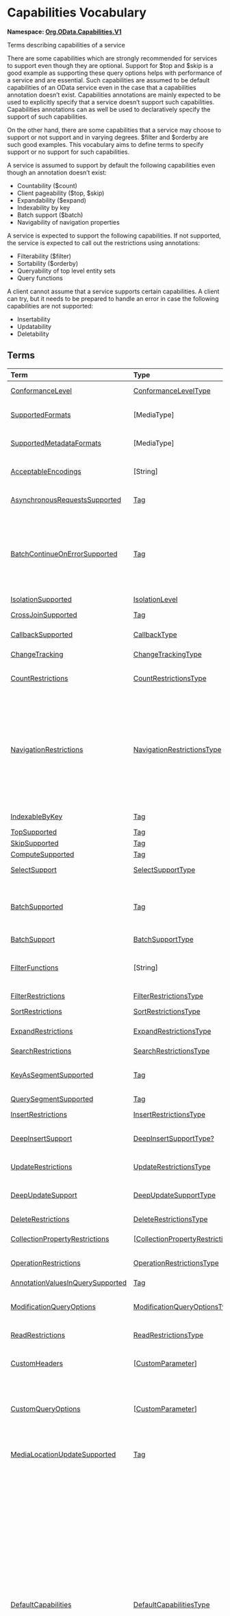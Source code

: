 # Capabilities Vocabulary
**Namespace: [Org.OData.Capabilities.V1](Org.OData.Capabilities.V1.xml)**

Terms describing capabilities of a service


There are some capabilities which are strongly recommended for services to support even
though they are optional. Support for $top and $skip is a good example as
supporting these query options helps with performance of a service and are essential. Such
capabilities are assumed to be default capabilities of an OData service even in
the case that a capabilities annotation doesn’t exist. Capabilities annotations are
mainly expected to be used to explicitly specify that a service doesn’t support such
capabilities. Capabilities annotations can as well be used to declaratively
specify the support of such capabilities.

On the other hand, there are some capabilities that a service may choose to support or
not support and in varying degrees. $filter and $orderby are such good examples.
This vocabulary aims to define terms to specify support or no support for such
capabilities.

A service is assumed to support by default the following capabilities even though an
annotation doesn’t exist:
- Countability ($count)
- Client pageability ($top, $skip)
- Expandability ($expand)
- Indexability by key
- Batch support ($batch)
- Navigability of navigation properties

A service is expected to support the following capabilities. If not supported, the
service is expected to call out the restrictions using annotations:
- Filterability ($filter)
- Sortability ($orderby)
- Queryability of top level entity sets
- Query functions

A client cannot assume that a service supports certain capabilities. A client can try, but
it needs to be prepared to handle an error in case the following capabilities are not
supported:
- Insertability
- Updatability
- Deletability
        


## Terms

Term|Type|Description
:---|:---|:----------
[ConformanceLevel](Org.OData.Capabilities.V1.xml#L115)|[ConformanceLevelType](#ConformanceLevelType)|<a name="ConformanceLevel"></a>The conformance level achieved by this service
[SupportedFormats](Org.OData.Capabilities.V1.xml#L132)|\[MediaType\]|<a name="SupportedFormats"></a>Media types of supported formats, including format parameters
[SupportedMetadataFormats](Org.OData.Capabilities.V1.xml#L137)|\[MediaType\]|<a name="SupportedMetadataFormats"></a>Media types of supported formats for $metadata, including format parameters
[AcceptableEncodings](Org.OData.Capabilities.V1.xml#L142)|\[String\]|<a name="AcceptableEncodings"></a>List of acceptable compression methods for ($batch) requests, e.g. gzip
[AsynchronousRequestsSupported](Org.OData.Capabilities.V1.xml#L148)|[Tag](Org.OData.Core.V1.md#Tag)|<a name="AsynchronousRequestsSupported"></a>Service supports the asynchronous request preference
[BatchContinueOnErrorSupported](Org.OData.Capabilities.V1.xml#L152)|[Tag](Org.OData.Core.V1.md#Tag)|<a name="BatchContinueOnErrorSupported"></a>Service supports the continue on error preference. Supports $batch requests. Services that apply the BatchContinueOnErrorSupported term should also specify the ContinueOnErrorSupported property from the BatchSupport term.
[IsolationSupported](Org.OData.Capabilities.V1.xml#L156)|[IsolationLevel](#IsolationLevel)|<a name="IsolationSupported"></a>Supported odata.isolation levels
[CrossJoinSupported](Org.OData.Capabilities.V1.xml#L165)|[Tag](Org.OData.Core.V1.md#Tag)|<a name="CrossJoinSupported"></a>Supports cross joins for the entity sets in this container
[CallbackSupported](Org.OData.Capabilities.V1.xml#L169)|[CallbackType](#CallbackType)|<a name="CallbackSupported"></a>Supports callbacks for the specified protocols
[ChangeTracking](Org.OData.Capabilities.V1.xml#L191)|[ChangeTrackingType](#ChangeTrackingType)|<a name="ChangeTracking"></a>Change tracking capabilities of this service or entity set
[CountRestrictions](Org.OData.Capabilities.V1.xml#L212)|[CountRestrictionsType](#CountRestrictionsType)|<a name="CountRestrictions"></a>Restrictions on /$count path suffix and $count=true system query option
[NavigationRestrictions](Org.OData.Capabilities.V1.xml#L230)|[NavigationRestrictionsType](#NavigationRestrictionsType)|<a name="NavigationRestrictions"></a>Restrictions on navigating properties according to OData URL conventions<br>Restrictions specified on an entity set are valid whether the request is directly to the entity set or through a navigation property bound to that entity set. Services can specify a different set of restrictions specific to a path, in which case the more specific restrictions take precedence.
[IndexableByKey](Org.OData.Capabilities.V1.xml#L321)|[Tag](Org.OData.Core.V1.md#Tag)|<a name="IndexableByKey"></a>Supports key values according to OData URL conventions
[TopSupported](Org.OData.Capabilities.V1.xml#L326)|[Tag](Org.OData.Core.V1.md#Tag)|<a name="TopSupported"></a>Supports $top
[SkipSupported](Org.OData.Capabilities.V1.xml#L331)|[Tag](Org.OData.Core.V1.md#Tag)|<a name="SkipSupported"></a>Supports $skip
[ComputeSupported](Org.OData.Capabilities.V1.xml#L336)|[Tag](Org.OData.Core.V1.md#Tag)|<a name="ComputeSupported"></a>Supports $compute
[SelectSupport](Org.OData.Capabilities.V1.xml#L341)|[SelectSupportType](#SelectSupportType)|<a name="SelectSupport"></a>Support for $select and nested query options within $select
[BatchSupported](Org.OData.Capabilities.V1.xml#L378)|[Tag](Org.OData.Core.V1.md#Tag)|<a name="BatchSupported"></a>Supports $batch requests. Services that apply the BatchSupported term should also apply the more comprehensive BatchSupport term.
[BatchSupport](Org.OData.Capabilities.V1.xml#L382)|[BatchSupportType](#BatchSupportType)|<a name="BatchSupport"></a>Batch Support for the service
[FilterFunctions](Org.OData.Capabilities.V1.xml#L428)|\[String\]|<a name="FilterFunctions"></a>List of functions and operators supported in filter expressions<br>If not specified, null, or empty, all functions and operators may be attempted.
[FilterRestrictions](Org.OData.Capabilities.V1.xml#L434)|[FilterRestrictionsType](#FilterRestrictionsType)|<a name="FilterRestrictions"></a>Restrictions on filter expressions
[SortRestrictions](Org.OData.Capabilities.V1.xml#L511)|[SortRestrictionsType](#SortRestrictionsType)|<a name="SortRestrictions"></a>Restrictions on orderby expressions
[ExpandRestrictions](Org.OData.Capabilities.V1.xml#L537)|[ExpandRestrictionsType](#ExpandRestrictionsType)|<a name="ExpandRestrictions"></a>Restrictions on expand expressions
[SearchRestrictions](Org.OData.Capabilities.V1.xml#L566)|[SearchRestrictionsType](#SearchRestrictionsType)|<a name="SearchRestrictions"></a>Restrictions on search expressions
[KeyAsSegmentSupported](Org.OData.Capabilities.V1.xml#L604)|[Tag](Org.OData.Core.V1.md#Tag)|<a name="KeyAsSegmentSupported"></a>Supports [key-as-segment convention](http://docs.oasis-open.org/odata/odata/v4.01/odata-v4.01-part2-url-conventions.html#sec_KeyasSegmentConvention) for addressing entities within a collection
[QuerySegmentSupported](Org.OData.Capabilities.V1.xml#L608)|[Tag](Org.OData.Core.V1.md#Tag)|<a name="QuerySegmentSupported"></a>Supports [passing query options in the request body](http://docs.oasis-open.org/odata/odata/v4.01/odata-v4.01-part2-url-conventions.html#sec_PassingQueryOptionsintheRequestBody)
[InsertRestrictions](Org.OData.Capabilities.V1.xml#L614)|[InsertRestrictionsType](#InsertRestrictionsType)|<a name="InsertRestrictions"></a>Restrictions on insert operations
[DeepInsertSupport](Org.OData.Capabilities.V1.xml#L693)|[DeepInsertSupportType?](#DeepInsertSupportType)|<a name="DeepInsertSupport"></a>Deep Insert Support of the annotated resource (the whole service, an entity set, or a collection-valued resource)
[UpdateRestrictions](Org.OData.Capabilities.V1.xml#L706)|[UpdateRestrictionsType](#UpdateRestrictionsType)|<a name="UpdateRestrictions"></a>Restrictions on update operations
[DeepUpdateSupport](Org.OData.Capabilities.V1.xml#L792)|[DeepUpdateSupportType](#DeepUpdateSupportType)|<a name="DeepUpdateSupport"></a>Deep Update Support of the annotated resource (the whole service, an entity set, or a collection-valued resource)
[DeleteRestrictions](Org.OData.Capabilities.V1.xml#L805)|[DeleteRestrictionsType](#DeleteRestrictionsType)|<a name="DeleteRestrictions"></a>Restrictions on delete operations
[CollectionPropertyRestrictions](Org.OData.Capabilities.V1.xml#L849)|\[[CollectionPropertyRestrictionsType](#CollectionPropertyRestrictionsType)\]|<a name="CollectionPropertyRestrictions"></a>Describes restrictions on operations applied to collection-valued structural properties
[OperationRestrictions](Org.OData.Capabilities.V1.xml#L890)|[OperationRestrictionsType](#OperationRestrictionsType)|<a name="OperationRestrictions"></a>Restrictions for function or action operation
[AnnotationValuesInQuerySupported](Org.OData.Capabilities.V1.xml#L910)|[Tag](Org.OData.Core.V1.md#Tag)|<a name="AnnotationValuesInQuerySupported"></a>Supports annotation values within system query options
[ModificationQueryOptions](Org.OData.Capabilities.V1.xml#L914)|[ModificationQueryOptionsType](#ModificationQueryOptionsType)|<a name="ModificationQueryOptions"></a>Support for query options with modification requests (insert, update, action invocation)
[ReadRestrictions](Org.OData.Capabilities.V1.xml#L938)|[ReadRestrictionsType](#ReadRestrictionsType)|<a name="ReadRestrictions"></a>Restrictions for retrieving a collection of entities, retrieving a singleton instance.
[CustomHeaders](Org.OData.Capabilities.V1.xml#L980)|\[[CustomParameter](#CustomParameter)\]|<a name="CustomHeaders"></a>Custom headers that are supported/required for the annotated resource ([Example](Org.OData.Capabilities.V1.xml#L982))
[CustomQueryOptions](Org.OData.Capabilities.V1.xml#L1006)|\[[CustomParameter](#CustomParameter)\]|<a name="CustomQueryOptions"></a>Custom query options that are supported/required for the annotated resource ([Example](Org.OData.Capabilities.V1.xml#L1009))<br>If the entity container is annotated, the query option is supported/required by all resources in that container.
[MediaLocationUpdateSupported](Org.OData.Capabilities.V1.xml#L1058)|[Tag](Org.OData.Core.V1.md#Tag)|<a name="MediaLocationUpdateSupported"></a>Stream property or media stream supports update of its media edit URL and/or media read URL
[DefaultCapabilities](Org.OData.Capabilities.V1.xml#L1063)|[DefaultCapabilitiesType](#DefaultCapabilitiesType)|<a name="DefaultCapabilities"></a>Default capability settings for all collection-valued resources in the container<br><p>Annotating a specific capability term, which is included as property in <code>DefaultCapabilitiesType</code>, for a specific collection-valued resource overrides the default capability with the specified properties using PATCH semantics:</p> <ul> <li>Primitive or collection-valued properties specified in the specific capability term replace the corresponding properties specified in <code>DefaultCapabilities</code></li> <li>Complex-valued properties specified in the specific capability term override the corresponding properties specified in <code>DefaultCapabilities</code> using PATCH semantics recursively</li> <li>Properties specified neither in the specific term nor in <code>DefaultCapabilities</code> have their default value</li> </ul> 

<a name="ConformanceLevelType"></a>
## [ConformanceLevelType](Org.OData.Capabilities.V1.xml#L118)


Member|Value|Description
:-----|----:|:----------
[Minimal](Org.OData.Capabilities.V1.xml#L119)|0|Minimal conformance level
[Intermediate](Org.OData.Capabilities.V1.xml#L122)|1|Intermediate conformance level
[Advanced](Org.OData.Capabilities.V1.xml#L125)|2|Advanced conformance level

<a name="IsolationLevel"></a>
## [IsolationLevel](Org.OData.Capabilities.V1.xml#L159)


Flag Member|Value|Description
:-----|----:|:----------
[Snapshot](Org.OData.Capabilities.V1.xml#L160)|1|All data returned for a request, including multiple requests within a batch or results retrieved across multiple pages, will be consistent as of a single point in time

<a name="CallbackType"></a>
## [CallbackType](Org.OData.Capabilities.V1.xml#L172)
A non-empty collection lists the full set of supported protocols. A empty collection means 'only HTTP is supported'

Property|Type|Description
:-------|:---|:----------
[CallbackProtocols](Org.OData.Capabilities.V1.xml#L173)|\[[CallbackProtocol](#CallbackProtocol)\]|List of supported callback protocols, e.g. `http` or `wss`

<a name="CallbackProtocol"></a>
## [CallbackProtocol](Org.OData.Capabilities.V1.xml#L178)


Property|Type|Description
:-------|:---|:----------
[Id](Org.OData.Capabilities.V1.xml#L179)|String?|Protocol Identifier
[UrlTemplate](Org.OData.Capabilities.V1.xml#L182)|String?|URL Template including parameters. Parameters are enclosed in curly braces {} as defined in RFC6570
[DocumentationUrl](Org.OData.Capabilities.V1.xml#L185)|URL?|Human readable description of the meaning of the URL Template parameters

<a name="ChangeTrackingBase"></a>
## [ChangeTrackingBase](Org.OData.Capabilities.V1.xml#L194)


**Derived Types:**
- [ChangeTrackingType](#ChangeTrackingType)

Property|Type|Description
:-------|:---|:----------
[Supported](Org.OData.Capabilities.V1.xml#L195)|Boolean|odata.track-changes preference is supported

<a name="ChangeTrackingType"></a>
## [ChangeTrackingType](Org.OData.Capabilities.V1.xml#L199): [ChangeTrackingBase](#ChangeTrackingBase)


Property|Type|Description
:-------|:---|:----------
[*Supported*](Org.OData.Capabilities.V1.xml#L195)|Boolean|odata.track-changes preference is supported
[FilterableProperties](Org.OData.Capabilities.V1.xml#L200)|\[PropertyPath\]|Change tracking supports filters on these properties<br>If no properties are specified or FilterableProperties is omitted, clients cannot assume support for filtering on any properties in combination with change tracking.
[ExpandableProperties](Org.OData.Capabilities.V1.xml#L204)|\[NavigationPropertyPath\]|Change tracking supports these properties expanded<br>If no properties are specified or ExpandableProperties is omitted, clients cannot assume support for expanding any properties in combination with change tracking.

<a name="CountRestrictionsBase"></a>
## [CountRestrictionsBase](Org.OData.Capabilities.V1.xml#L216)


**Derived Types:**
- [CountRestrictionsType](#CountRestrictionsType)

Property|Type|Description
:-------|:---|:----------
[Countable](Org.OData.Capabilities.V1.xml#L217)|Boolean|Instances can be counted in requests targeting a collection

<a name="CountRestrictionsType"></a>
## [CountRestrictionsType](Org.OData.Capabilities.V1.xml#L221): [CountRestrictionsBase](#CountRestrictionsBase)


Property|Type|Description
:-------|:---|:----------
[*Countable*](Org.OData.Capabilities.V1.xml#L217)|Boolean|Instances can be counted in requests targeting a collection
[NonCountableProperties](Org.OData.Capabilities.V1.xml#L222)|\[PropertyPath\]|Members of these collection properties cannot be counted
[NonCountableNavigationProperties](Org.OData.Capabilities.V1.xml#L225)|\[NavigationPropertyPath\]|Members of these navigation properties cannot be counted

<a name="NavigationRestrictionsType"></a>
## [NavigationRestrictionsType](Org.OData.Capabilities.V1.xml#L235)


Property|Type|Description
:-------|:---|:----------
[Navigability](Org.OData.Capabilities.V1.xml#L236)|[NavigationType?](#NavigationType)|Default navigability for all navigation properties of the annotation target. Individual navigation properties can override this value via `RestrictedProperties/Navigability`.
[RestrictedProperties](Org.OData.Capabilities.V1.xml#L239)|\[[NavigationPropertyRestriction](#NavigationPropertyRestriction)\]|List of navigation properties with restrictions

<a name="NavigationPropertyRestriction"></a>
## [NavigationPropertyRestriction](Org.OData.Capabilities.V1.xml#L243)


Using a property of `NavigationPropertyRestriction` in a [`NavigationRestrictions`](#NavigationRestrictions) annotation
          is discouraged in favor of using an annotation with the corresponding term from this vocabulary and a target path starting with a container and ending in the `NavigationProperty`,
          unless the favored alternative is impossible because a dynamic expression requires an instance path whose evaluation
          starts at the target of the `NavigationRestrictions` annotation. See [this example](../examples/Org.OData.Capabilities.V1.capabilities.md).

Property|Type|Description
:-------|:---|:----------
[NavigationProperty](Org.OData.Capabilities.V1.xml#L250)|NavigationPropertyPath|Navigation properties can be navigated<br>The target path of a [`NavigationRestrictions`](#NavigationRestrictions) annotation followed by this navigation property path addresses the resource to which the other properties of `NavigationPropertyRestriction` apply. Instance paths that occur in dynamic expressions are evaluated starting at the boundary between both paths, which must therefore be chosen accordingly.
[Navigability](Org.OData.Capabilities.V1.xml#L259)|[NavigationType?](#NavigationType)|Supported navigability of this navigation property
[FilterFunctions](Org.OData.Capabilities.V1.xml#L262)|\[String\]|List of functions and operators supported in filter expressions<br>If not specified, null, or empty, all functions and operators may be attempted.
[FilterRestrictions](Org.OData.Capabilities.V1.xml#L266)|[FilterRestrictionsType?](#FilterRestrictionsType)|Restrictions on filter expressions
[SearchRestrictions](Org.OData.Capabilities.V1.xml#L269)|[SearchRestrictionsType?](#SearchRestrictionsType)|Restrictions on search expressions
[SortRestrictions](Org.OData.Capabilities.V1.xml#L272)|[SortRestrictionsType?](#SortRestrictionsType)|Restrictions on orderby expressions
[TopSupported](Org.OData.Capabilities.V1.xml#L275)|Boolean|Supports $top
[SkipSupported](Org.OData.Capabilities.V1.xml#L278)|Boolean|Supports $skip
[SelectSupport](Org.OData.Capabilities.V1.xml#L281)|[SelectSupportType?](#SelectSupportType)|Support for $select
[IndexableByKey](Org.OData.Capabilities.V1.xml#L284)|Boolean|Supports key values according to OData URL conventions
[InsertRestrictions](Org.OData.Capabilities.V1.xml#L287)|[InsertRestrictionsType?](#InsertRestrictionsType)|Restrictions on insert operations
[DeepInsertSupport](Org.OData.Capabilities.V1.xml#L290)|[DeepInsertSupportType?](#DeepInsertSupportType)|Deep Insert Support of the annotated resource (the whole service, an entity set, or a collection-valued resource)
[UpdateRestrictions](Org.OData.Capabilities.V1.xml#L293)|[UpdateRestrictionsType?](#UpdateRestrictionsType)|Restrictions on update operations
[DeepUpdateSupport](Org.OData.Capabilities.V1.xml#L296)|[DeepUpdateSupportType?](#DeepUpdateSupportType)|Deep Update Support of the annotated resource (the whole service, an entity set, or a collection-valued resource)
[DeleteRestrictions](Org.OData.Capabilities.V1.xml#L299)|[DeleteRestrictionsType?](#DeleteRestrictionsType)|Restrictions on delete operations
[OptimisticConcurrencyControl](Org.OData.Capabilities.V1.xml#L302)|Boolean|Data modification (including insert) along this navigation property requires the use of ETags
[ReadRestrictions](Org.OData.Capabilities.V1.xml#L305)|[ReadRestrictionsType?](#ReadRestrictionsType)|Restrictions for retrieving entities

<a name="NavigationType"></a>
## [NavigationType](Org.OData.Capabilities.V1.xml#L309)


Member|Value|Description
:-----|----:|:----------
[Recursive](Org.OData.Capabilities.V1.xml#L310)|0|Navigation properties can be recursively navigated
[Single](Org.OData.Capabilities.V1.xml#L313)|1|Navigation properties can be navigated to a single level
[None](Org.OData.Capabilities.V1.xml#L316)|2|Navigation properties are not navigable

<a name="SelectSupportType"></a>
## [SelectSupportType](Org.OData.Capabilities.V1.xml#L345)


Property|Type|Description
:-------|:---|:----------
[Supported](Org.OData.Capabilities.V1.xml#L346)|Boolean|Supports $select
[InstanceAnnotationsSupported](Org.OData.Capabilities.V1.xml#L349)|Boolean|Supports instance annotations in $select list
[Expandable](Org.OData.Capabilities.V1.xml#L352)|Boolean|$expand within $select is supported
[Filterable](Org.OData.Capabilities.V1.xml#L355)|Boolean|$filter within $select is supported
[Searchable](Org.OData.Capabilities.V1.xml#L358)|Boolean|$search within $select is supported
[TopSupported](Org.OData.Capabilities.V1.xml#L361)|Boolean|$top within $select is supported
[SkipSupported](Org.OData.Capabilities.V1.xml#L364)|Boolean|$skip within $select is supported
[ComputeSupported](Org.OData.Capabilities.V1.xml#L367)|Boolean|$compute within $select is supported
[Countable](Org.OData.Capabilities.V1.xml#L370)|Boolean|$count within $select is supported
[Sortable](Org.OData.Capabilities.V1.xml#L373)|Boolean|$orderby within $select is supported

<a name="BatchSupportType"></a>
## [BatchSupportType](Org.OData.Capabilities.V1.xml#L385)


Property|Type|Description
:-------|:---|:----------
[Supported](Org.OData.Capabilities.V1.xml#L392)|Boolean|Service supports requests to $batch
[ContinueOnErrorSupported](Org.OData.Capabilities.V1.xml#L395)|Boolean|Service supports the continue on error preference
[ReferencesInRequestBodiesSupported](Org.OData.Capabilities.V1.xml#L398)|Boolean|Service supports Content-ID referencing in request bodies
[ReferencesAcrossChangeSetsSupported](Org.OData.Capabilities.V1.xml#L401)|Boolean|Service supports Content-ID referencing across change sets
[EtagReferencesSupported](Org.OData.Capabilities.V1.xml#L404)|Boolean|Service supports referencing Etags from previous requests
[RequestDependencyConditionsSupported](Org.OData.Capabilities.V1.xml#L407)|Boolean|Service supports the `if` member in JSON batch requests
[SupportedFormats](Org.OData.Capabilities.V1.xml#L410)|\[MediaType\]|Media types of supported formats for $batch<br>Allowed Values:<dl><dt>[multipart/mixed](Org.OData.Capabilities.V1.xml#L415)<dd>[Multipart Batch Format](http://docs.oasis-open.org/odata/odata/v4.01/cs01/part1-protocol/odata-v4.01-cs01-part1-protocol.html#sec_MultipartBatchFormat)<dt>[application/json](Org.OData.Capabilities.V1.xml#L419)<dd>[JSON Batch Format](http://docs.oasis-open.org/odata/odata-json-format/v4.01/cs01/odata-json-format-v4.01-cs01.html#sec_BatchRequestsandResponses)</dl>

**Applicable Annotation Terms:**

- [Description](Org.OData.Core.V1.md#Description)
- [LongDescription](Org.OData.Core.V1.md#LongDescription)

<a name="FilterRestrictionsBase"></a>
## [FilterRestrictionsBase](Org.OData.Capabilities.V1.xml#L438)


**Derived Types:**
- [FilterRestrictionsType](#FilterRestrictionsType)

Property|Type|Description
:-------|:---|:----------
[Filterable](Org.OData.Capabilities.V1.xml#L444)|Boolean|$filter is supported
[RequiresFilter](Org.OData.Capabilities.V1.xml#L447)|Boolean|$filter is required
[MaxLevels](Org.OData.Capabilities.V1.xml#L450)|Int32|The maximum number of levels (including recursion) that can be traversed in a filter expression. A value of -1 indicates there is no restriction.

**Applicable Annotation Terms:**

- [Description](Org.OData.Core.V1.md#Description)

<a name="FilterRestrictionsType"></a>
## [FilterRestrictionsType](Org.OData.Capabilities.V1.xml#L454): [FilterRestrictionsBase](#FilterRestrictionsBase)


Property|Type|Description
:-------|:---|:----------
[*Filterable*](Org.OData.Capabilities.V1.xml#L444)|Boolean|$filter is supported
[*RequiresFilter*](Org.OData.Capabilities.V1.xml#L447)|Boolean|$filter is required
[*MaxLevels*](Org.OData.Capabilities.V1.xml#L450)|Int32|The maximum number of levels (including recursion) that can be traversed in a filter expression. A value of -1 indicates there is no restriction.
[RequiredProperties](Org.OData.Capabilities.V1.xml#L455)|\[PropertyPath\]|These properties must be specified in the $filter clause (properties of derived types are not allowed here)
[NonFilterableProperties](Org.OData.Capabilities.V1.xml#L458)|\[PropertyPath\]|These structural properties cannot be used in filter expressions
[FilterExpressionRestrictions](Org.OData.Capabilities.V1.xml#L461)|\[[FilterExpressionRestrictionType](#FilterExpressionRestrictionType)\]|These properties only allow a subset of filter expressions. A valid filter expression for a single property can be enclosed in parentheses and combined by `and` with valid expressions for other properties.

**Applicable Annotation Terms:**

- [Description](Org.OData.Core.V1.md#Description)

<a name="FilterExpressionRestrictionType"></a>
## [FilterExpressionRestrictionType](Org.OData.Capabilities.V1.xml#L465)


Property|Type|Description
:-------|:---|:----------
[Property](Org.OData.Capabilities.V1.xml#L466)|PropertyPath?|Path to the restricted property
[AllowedExpressions](Org.OData.Capabilities.V1.xml#L469)|[FilterExpressionType?](#FilterExpressionType)|Allowed subset of expressions

<a name="FilterExpressionType"></a>
## [FilterExpressionType](Org.OData.Capabilities.V1.xml#L473)
**Type:** String



Allowed Value|Description
:------------|:----------
[SingleValue](Org.OData.Capabilities.V1.xml#L476)|Property can be used in a single `eq` clause
[MultiValue](Org.OData.Capabilities.V1.xml#L480)|Property can be used in multiple `eq` and `in` clauses, combined by `or` (which is logically equivalent to a single `in` clause)
[SingleRange](Org.OData.Capabilities.V1.xml#L484)|Property can be compared to a single closed, half-open, or open interval<br>The filter expression for this property consists of a single interval expression, which is either a single comparison of the property and a literal value with `eq`, `le`, `lt`, `ge`, or `gt`, or a pair of boundaries combined by `and`. The lower boundary is either `ge` or `gt`, the upper boundary either `le` or `lt`.
[MultiRange](Org.OData.Capabilities.V1.xml#L489)|Property can be compared to a union of one or more closed, half-open, or open intervals<br>The filter expression for this property consists of one or more interval expressions, combined by `or`. See SingleRange for the definition of an interval expression.<br> Alternatively the filter expression can consist of one or more `ne` expressions combined by `and`, which is roughly equivalent to the union of the complementing open intervals. Roughly equivalent because `null` is allowed as a right-side operand of an `ne` expression.
[SearchExpression](Org.OData.Capabilities.V1.xml#L498)|String property can be used as first operand in `startswith`, `endswith`, and `contains` clauses
[MultiRangeOrSearchExpression](Org.OData.Capabilities.V1.xml#L502)|Property can be compared to a union of zero or more closed, half-open, or open intervals plus zero or more simple string patterns<br>The filter expression for this property consists of one or more interval expressions or string comparison functions combined by `or`. See SingleRange for the definition of an interval expression. See SearchExpression for the allowed string comparison functions.

<a name="SortRestrictionsBase"></a>
## [SortRestrictionsBase](Org.OData.Capabilities.V1.xml#L515)


**Derived Types:**
- [SortRestrictionsType](#SortRestrictionsType)

Property|Type|Description
:-------|:---|:----------
[Sortable](Org.OData.Capabilities.V1.xml#L521)|Boolean|$orderby is supported

**Applicable Annotation Terms:**

- [Description](Org.OData.Core.V1.md#Description)

<a name="SortRestrictionsType"></a>
## [SortRestrictionsType](Org.OData.Capabilities.V1.xml#L525): [SortRestrictionsBase](#SortRestrictionsBase)


Property|Type|Description
:-------|:---|:----------
[*Sortable*](Org.OData.Capabilities.V1.xml#L521)|Boolean|$orderby is supported
[AscendingOnlyProperties](Org.OData.Capabilities.V1.xml#L526)|\[PropertyPath\]|These properties can only be used for sorting in Ascending order
[DescendingOnlyProperties](Org.OData.Capabilities.V1.xml#L529)|\[PropertyPath\]|These properties can only be used for sorting in Descending order
[NonSortableProperties](Org.OData.Capabilities.V1.xml#L532)|\[PropertyPath\]|These structural properties cannot be used in orderby expressions

**Applicable Annotation Terms:**

- [Description](Org.OData.Core.V1.md#Description)

<a name="ExpandRestrictionsBase"></a>
## [ExpandRestrictionsBase](Org.OData.Capabilities.V1.xml#L541)


**Derived Types:**
- [ExpandRestrictionsType](#ExpandRestrictionsType)

Property|Type|Description
:-------|:---|:----------
[Expandable](Org.OData.Capabilities.V1.xml#L547)|Boolean|$expand is supported
[StreamsExpandable](Org.OData.Capabilities.V1.xml#L550)|Boolean|$expand is supported for stream properties and media streams
[MaxLevels](Org.OData.Capabilities.V1.xml#L553)|Int32|The maximum number of levels that can be expanded in a expand expression. A value of -1 indicates there is no restriction.

**Applicable Annotation Terms:**

- [Description](Org.OData.Core.V1.md#Description)

<a name="ExpandRestrictionsType"></a>
## [ExpandRestrictionsType](Org.OData.Capabilities.V1.xml#L557): [ExpandRestrictionsBase](#ExpandRestrictionsBase)


Property|Type|Description
:-------|:---|:----------
[*Expandable*](Org.OData.Capabilities.V1.xml#L547)|Boolean|$expand is supported
[*StreamsExpandable*](Org.OData.Capabilities.V1.xml#L550)|Boolean|$expand is supported for stream properties and media streams
[*MaxLevels*](Org.OData.Capabilities.V1.xml#L553)|Int32|The maximum number of levels that can be expanded in a expand expression. A value of -1 indicates there is no restriction.
[NonExpandableProperties](Org.OData.Capabilities.V1.xml#L558)|\[NavigationPropertyPath\]|These properties cannot be used in expand expressions
[NonExpandableStreamProperties](Org.OData.Capabilities.V1.xml#L561)|\[PropertyPath\]|These stream properties cannot be used in expand expressions

**Applicable Annotation Terms:**

- [Description](Org.OData.Core.V1.md#Description)

<a name="SearchRestrictionsType"></a>
## [SearchRestrictionsType](Org.OData.Capabilities.V1.xml#L570)


Property|Type|Description
:-------|:---|:----------
[Searchable](Org.OData.Capabilities.V1.xml#L576)|Boolean|$search is supported
[UnsupportedExpressions](Org.OData.Capabilities.V1.xml#L579)|[SearchExpressions](#SearchExpressions)|Expressions not supported in $search

**Applicable Annotation Terms:**

- [Description](Org.OData.Core.V1.md#Description)

<a name="SearchExpressions"></a>
## [SearchExpressions](Org.OData.Capabilities.V1.xml#L583)


Flag Member|Value|Description
:-----|----:|:----------
[none](Org.OData.Capabilities.V1.xml#L584)|0|Single search term
[AND](Org.OData.Capabilities.V1.xml#L587)|1|Multiple search terms, optionally separated by `AND`
[OR](Org.OData.Capabilities.V1.xml#L590)|2|Multiple search terms separated by `OR`
[NOT](Org.OData.Capabilities.V1.xml#L593)|4|Search terms preceded by `NOT`
[phrase](Org.OData.Capabilities.V1.xml#L596)|8|Search phrases enclosed in double quotes
[group](Org.OData.Capabilities.V1.xml#L599)|16|Precedence grouping of search expressions with parentheses

<a name="InsertRestrictionsBase"></a>
## [InsertRestrictionsBase](Org.OData.Capabilities.V1.xml#L618)


**Derived Types:**
- [InsertRestrictionsType](#InsertRestrictionsType)

Property|Type|Description
:-------|:---|:----------
[Insertable](Org.OData.Capabilities.V1.xml#L619)|Boolean|Entities can be inserted
[MaxLevels](Org.OData.Capabilities.V1.xml#L622)|Int32|The maximum number of navigation properties that can be traversed when addressing the collection to insert into. A value of -1 indicates there is no restriction.
[TypecastSegmentSupported](Org.OData.Capabilities.V1.xml#L625)|Boolean|Entities of a specific derived type can be created by specifying a type-cast segment
[QueryOptions](Org.OData.Capabilities.V1.xml#L628)|[ModificationQueryOptionsType?](#ModificationQueryOptionsType)|Support for query options with insert requests
[CustomHeaders](Org.OData.Capabilities.V1.xml#L631)|\[[CustomParameter](#CustomParameter)\]|Supported or required custom headers
[CustomQueryOptions](Org.OData.Capabilities.V1.xml#L634)|\[[CustomParameter](#CustomParameter)\]|Supported or required custom query options
[Description](Org.OData.Capabilities.V1.xml#L637)|String?|A brief description of the request
[LongDescription](Org.OData.Capabilities.V1.xml#L641)|String?|A long description of the request
[ErrorResponses](Org.OData.Capabilities.V1.xml#L645)|\[[HttpResponse](#HttpResponse)\]|Possible error responses returned by the request.

<a name="InsertRestrictionsType"></a>
## [InsertRestrictionsType](Org.OData.Capabilities.V1.xml#L649): [InsertRestrictionsBase](#InsertRestrictionsBase)


Property|Type|Description
:-------|:---|:----------
[*Insertable*](Org.OData.Capabilities.V1.xml#L619)|Boolean|Entities can be inserted
[*MaxLevels*](Org.OData.Capabilities.V1.xml#L622)|Int32|The maximum number of navigation properties that can be traversed when addressing the collection to insert into. A value of -1 indicates there is no restriction.
[*TypecastSegmentSupported*](Org.OData.Capabilities.V1.xml#L625)|Boolean|Entities of a specific derived type can be created by specifying a type-cast segment
[*QueryOptions*](Org.OData.Capabilities.V1.xml#L628)|[ModificationQueryOptionsType?](#ModificationQueryOptionsType)|Support for query options with insert requests
[*CustomHeaders*](Org.OData.Capabilities.V1.xml#L631)|\[[CustomParameter](#CustomParameter)\]|Supported or required custom headers
[*CustomQueryOptions*](Org.OData.Capabilities.V1.xml#L634)|\[[CustomParameter](#CustomParameter)\]|Supported or required custom query options
[*Description*](Org.OData.Capabilities.V1.xml#L637)|String?|A brief description of the request
[*LongDescription*](Org.OData.Capabilities.V1.xml#L641)|String?|A long description of the request
[*ErrorResponses*](Org.OData.Capabilities.V1.xml#L645)|\[[HttpResponse](#HttpResponse)\]|Possible error responses returned by the request.
[NonInsertableProperties](Org.OData.Capabilities.V1.xml#L650)|\[PropertyPath\]|These structural properties cannot be specified on insert
[NonInsertableNavigationProperties](Org.OData.Capabilities.V1.xml#L653)|\[NavigationPropertyPath\]|These navigation properties do not allow deep inserts
[RequiredProperties](Org.OData.Capabilities.V1.xml#L656)|\[PropertyPath\]|These structural properties must be specified on insert
[Permissions](Org.OData.Capabilities.V1.xml#L659)|\[[PermissionType?](#PermissionType)\]|Required permissions. One of the specified sets of scopes is required to perform the insert.

<a name="PermissionType"></a>
## [PermissionType](Org.OData.Capabilities.V1.xml#L664)


Property|Type|Description
:-------|:---|:----------
[SchemeName](Org.OData.Capabilities.V1.xml#L665)|[SchemeName](Org.OData.Authorization.V1.md#SchemeName)|Authorization flow scheme name
[Scopes](Org.OData.Capabilities.V1.xml#L668)|\[[ScopeType](#ScopeType)\]|List of scopes that can provide access to the resource

<a name="ScopeType"></a>
## [ScopeType](Org.OData.Capabilities.V1.xml#L673)


Property|Type|Description
:-------|:---|:----------
[Scope](Org.OData.Capabilities.V1.xml#L674)|String|Name of the scope.
[RestrictedProperties](Org.OData.Capabilities.V1.xml#L677)|String?|Comma-separated string value of all properties that will be included or excluded when using the scope.<br>Possible string value identifiers when specifying properties are `*`, _PropertyName_, `-`_PropertyName_.<br>`*` denotes all properties are accessible.<br>`-`_PropertyName_ excludes that specific property.<br>_PropertyName_ explicitly provides access to the specific property.<br>The absence of `RestrictedProperties` denotes all properties are accessible using that scope.

<a name="DeepInsertSupportType"></a>
## [DeepInsertSupportType](Org.OData.Capabilities.V1.xml#L697)


Property|Type|Description
:-------|:---|:----------
[Supported](Org.OData.Capabilities.V1.xml#L698)|Boolean|Annotation target supports deep inserts
[ContentIDSupported](Org.OData.Capabilities.V1.xml#L701)|Boolean|Annotation target supports accepting and returning nested entities annotated with the `Core.ContentID` instance annotation.

<a name="UpdateRestrictionsBase"></a>
## [UpdateRestrictionsBase](Org.OData.Capabilities.V1.xml#L710)


**Derived Types:**
- [UpdateRestrictionsType](#UpdateRestrictionsType)

Property|Type|Description
:-------|:---|:----------
[Updatable](Org.OData.Capabilities.V1.xml#L711)|Boolean|Entities can be updated
[Upsertable](Org.OData.Capabilities.V1.xml#L714)|Boolean|Entities can be upserted
[DeltaUpdateSupported](Org.OData.Capabilities.V1.xml#L717)|Boolean|Entities can be inserted, updated, and deleted via a PATCH request with a delta payload
[UpdateMethod](Org.OData.Capabilities.V1.xml#L720)|[HttpMethod?](#HttpMethod)|Supported HTTP Methods (PUT or PATCH) for updating an entity. If null, PATCH SHOULD be supported and PUT MAY be supported.
[FilterSegmentSupported](Org.OData.Capabilities.V1.xml#L723)|Boolean|Members of collections can be updated via a PATCH request with a `/$filter(...)/$each` segment
[TypecastSegmentSupported](Org.OData.Capabilities.V1.xml#L726)|Boolean|Members of collections can be updated via a PATCH request with a type-cast segment and a `/$each` segment
[MaxLevels](Org.OData.Capabilities.V1.xml#L729)|Int32|The maximum number of navigation properties that can be traversed when addressing the collection or entity to update. A value of -1 indicates there is no restriction.
[Permissions](Org.OData.Capabilities.V1.xml#L732)|\[[PermissionType?](#PermissionType)\]|Required permissions. One of the specified sets of scopes is required to perform the update.
[QueryOptions](Org.OData.Capabilities.V1.xml#L735)|[ModificationQueryOptionsType?](#ModificationQueryOptionsType)|Support for query options with update requests
[CustomHeaders](Org.OData.Capabilities.V1.xml#L738)|\[[CustomParameter](#CustomParameter)\]|Supported or required custom headers
[CustomQueryOptions](Org.OData.Capabilities.V1.xml#L741)|\[[CustomParameter](#CustomParameter)\]|Supported or required custom query options
[Description](Org.OData.Capabilities.V1.xml#L744)|String?|A brief description of the request
[LongDescription](Org.OData.Capabilities.V1.xml#L748)|String?|A long description of the request
[ErrorResponses](Org.OData.Capabilities.V1.xml#L752)|\[[HttpResponse](#HttpResponse)\]|Possible error responses returned by the request.

<a name="UpdateRestrictionsType"></a>
## [UpdateRestrictionsType](Org.OData.Capabilities.V1.xml#L756): [UpdateRestrictionsBase](#UpdateRestrictionsBase)


Property|Type|Description
:-------|:---|:----------
[*Updatable*](Org.OData.Capabilities.V1.xml#L711)|Boolean|Entities can be updated
[*Upsertable*](Org.OData.Capabilities.V1.xml#L714)|Boolean|Entities can be upserted
[*DeltaUpdateSupported*](Org.OData.Capabilities.V1.xml#L717)|Boolean|Entities can be inserted, updated, and deleted via a PATCH request with a delta payload
[*UpdateMethod*](Org.OData.Capabilities.V1.xml#L720)|[HttpMethod?](#HttpMethod)|Supported HTTP Methods (PUT or PATCH) for updating an entity. If null, PATCH SHOULD be supported and PUT MAY be supported.
[*FilterSegmentSupported*](Org.OData.Capabilities.V1.xml#L723)|Boolean|Members of collections can be updated via a PATCH request with a `/$filter(...)/$each` segment
[*TypecastSegmentSupported*](Org.OData.Capabilities.V1.xml#L726)|Boolean|Members of collections can be updated via a PATCH request with a type-cast segment and a `/$each` segment
[*MaxLevels*](Org.OData.Capabilities.V1.xml#L729)|Int32|The maximum number of navigation properties that can be traversed when addressing the collection or entity to update. A value of -1 indicates there is no restriction.
[*Permissions*](Org.OData.Capabilities.V1.xml#L732)|\[[PermissionType?](#PermissionType)\]|Required permissions. One of the specified sets of scopes is required to perform the update.
[*QueryOptions*](Org.OData.Capabilities.V1.xml#L735)|[ModificationQueryOptionsType?](#ModificationQueryOptionsType)|Support for query options with update requests
[*CustomHeaders*](Org.OData.Capabilities.V1.xml#L738)|\[[CustomParameter](#CustomParameter)\]|Supported or required custom headers
[*CustomQueryOptions*](Org.OData.Capabilities.V1.xml#L741)|\[[CustomParameter](#CustomParameter)\]|Supported or required custom query options
[*Description*](Org.OData.Capabilities.V1.xml#L744)|String?|A brief description of the request
[*LongDescription*](Org.OData.Capabilities.V1.xml#L748)|String?|A long description of the request
[*ErrorResponses*](Org.OData.Capabilities.V1.xml#L752)|\[[HttpResponse](#HttpResponse)\]|Possible error responses returned by the request.
[NonUpdatableProperties](Org.OData.Capabilities.V1.xml#L757)|\[PropertyPath\]|These structural properties cannot be specified on update
[NonUpdatableNavigationProperties](Org.OData.Capabilities.V1.xml#L760)|\[NavigationPropertyPath\]|These navigation properties do not allow rebinding
[RequiredProperties](Org.OData.Capabilities.V1.xml#L763)|\[PropertyPath\]|These structural properties must be specified on update

<a name="HttpMethod"></a>
## [HttpMethod](Org.OData.Capabilities.V1.xml#L768)


Flag Member|Value|Description
:-----|----:|:----------
[GET](Org.OData.Capabilities.V1.xml#L769)|1|The HTTP GET Method
[PATCH](Org.OData.Capabilities.V1.xml#L772)|2|The HTTP PATCH Method
[PUT](Org.OData.Capabilities.V1.xml#L775)|4|The HTTP PUT Method
[POST](Org.OData.Capabilities.V1.xml#L778)|8|The HTTP POST Method
[DELETE](Org.OData.Capabilities.V1.xml#L781)|16|The HTTP DELETE Method
[OPTIONS](Org.OData.Capabilities.V1.xml#L784)|32|The HTTP OPTIONS Method
[HEAD](Org.OData.Capabilities.V1.xml#L787)|64|The HTTP HEAD Method

<a name="DeepUpdateSupportType"></a>
## [DeepUpdateSupportType](Org.OData.Capabilities.V1.xml#L796)


Property|Type|Description
:-------|:---|:----------
[Supported](Org.OData.Capabilities.V1.xml#L797)|Boolean|Annotation target supports deep updates
[ContentIDSupported](Org.OData.Capabilities.V1.xml#L800)|Boolean|Annotation target supports accepting and returning nested entities annotated with the `Core.ContentID` instance annotation.

<a name="DeleteRestrictionsBase"></a>
## [DeleteRestrictionsBase](Org.OData.Capabilities.V1.xml#L809)


**Derived Types:**
- [DeleteRestrictionsType](#DeleteRestrictionsType)

Property|Type|Description
:-------|:---|:----------
[Deletable](Org.OData.Capabilities.V1.xml#L810)|Boolean|Entities can be deleted
[MaxLevels](Org.OData.Capabilities.V1.xml#L813)|Int32|The maximum number of navigation properties that can be traversed when addressing the collection to delete from or the entity to delete. A value of -1 indicates there is no restriction.
[FilterSegmentSupported](Org.OData.Capabilities.V1.xml#L816)|Boolean|Members of collections can be deleted via a DELETE request with a `/$filter(...)/$each` segment
[TypecastSegmentSupported](Org.OData.Capabilities.V1.xml#L819)|Boolean|Members of collections can be deleted via a DELETE request with a type-cast segment and a `/$each` segment
[Permissions](Org.OData.Capabilities.V1.xml#L822)|\[[PermissionType?](#PermissionType)\]|Required permissions. One of the specified sets of scopes is required to perform the delete.
[CustomHeaders](Org.OData.Capabilities.V1.xml#L825)|\[[CustomParameter](#CustomParameter)\]|Supported or required custom headers
[CustomQueryOptions](Org.OData.Capabilities.V1.xml#L828)|\[[CustomParameter](#CustomParameter)\]|Supported or required custom query options
[Description](Org.OData.Capabilities.V1.xml#L831)|String?|A brief description of the request
[LongDescription](Org.OData.Capabilities.V1.xml#L835)|String?|A long description of the request
[ErrorResponses](Org.OData.Capabilities.V1.xml#L839)|\[[HttpResponse](#HttpResponse)\]|Possible error responses returned by the request.

<a name="DeleteRestrictionsType"></a>
## [DeleteRestrictionsType](Org.OData.Capabilities.V1.xml#L843): [DeleteRestrictionsBase](#DeleteRestrictionsBase)


Property|Type|Description
:-------|:---|:----------
[*Deletable*](Org.OData.Capabilities.V1.xml#L810)|Boolean|Entities can be deleted
[*MaxLevels*](Org.OData.Capabilities.V1.xml#L813)|Int32|The maximum number of navigation properties that can be traversed when addressing the collection to delete from or the entity to delete. A value of -1 indicates there is no restriction.
[*FilterSegmentSupported*](Org.OData.Capabilities.V1.xml#L816)|Boolean|Members of collections can be deleted via a DELETE request with a `/$filter(...)/$each` segment
[*TypecastSegmentSupported*](Org.OData.Capabilities.V1.xml#L819)|Boolean|Members of collections can be deleted via a DELETE request with a type-cast segment and a `/$each` segment
[*Permissions*](Org.OData.Capabilities.V1.xml#L822)|\[[PermissionType?](#PermissionType)\]|Required permissions. One of the specified sets of scopes is required to perform the delete.
[*CustomHeaders*](Org.OData.Capabilities.V1.xml#L825)|\[[CustomParameter](#CustomParameter)\]|Supported or required custom headers
[*CustomQueryOptions*](Org.OData.Capabilities.V1.xml#L828)|\[[CustomParameter](#CustomParameter)\]|Supported or required custom query options
[*Description*](Org.OData.Capabilities.V1.xml#L831)|String?|A brief description of the request
[*LongDescription*](Org.OData.Capabilities.V1.xml#L835)|String?|A long description of the request
[*ErrorResponses*](Org.OData.Capabilities.V1.xml#L839)|\[[HttpResponse](#HttpResponse)\]|Possible error responses returned by the request.
[NonDeletableNavigationProperties](Org.OData.Capabilities.V1.xml#L844)|\[NavigationPropertyPath\]|These navigation properties do not allow DeleteLink requests

<a name="CollectionPropertyRestrictionsType"></a>
## [CollectionPropertyRestrictionsType](Org.OData.Capabilities.V1.xml#L852)


Property|Type|Description
:-------|:---|:----------
[CollectionProperty](Org.OData.Capabilities.V1.xml#L853)|PropertyPath?|Restricted Collection-valued property
[FilterFunctions](Org.OData.Capabilities.V1.xml#L856)|\[String\]|List of functions and operators supported in filter expressions<br>If not specified, null, or empty, all functions and operators may be attempted.
[FilterRestrictions](Org.OData.Capabilities.V1.xml#L860)|[FilterRestrictionsType?](#FilterRestrictionsType)|Restrictions on filter expressions
[SearchRestrictions](Org.OData.Capabilities.V1.xml#L863)|[SearchRestrictionsType?](#SearchRestrictionsType)|Restrictions on search expressions
[SortRestrictions](Org.OData.Capabilities.V1.xml#L866)|[SortRestrictionsType?](#SortRestrictionsType)|Restrictions on orderby expressions
[TopSupported](Org.OData.Capabilities.V1.xml#L869)|Boolean|Supports $top
[SkipSupported](Org.OData.Capabilities.V1.xml#L872)|Boolean|Supports $skip
[SelectSupport](Org.OData.Capabilities.V1.xml#L875)|[SelectSupportType?](#SelectSupportType)|Support for $select
[Insertable](Org.OData.Capabilities.V1.xml#L878)|Boolean|Members can be inserted into this collection<br>If additionally annotated with [Core.PositionalInsert](Org.OData.Core.V1.md#PositionalInsert), members can be inserted at a specific position
[Updatable](Org.OData.Capabilities.V1.xml#L882)|Boolean|Members of this ordered collection can be updated by ordinal
[Deletable](Org.OData.Capabilities.V1.xml#L885)|Boolean|Members of this ordered collection can be deleted by ordinal

<a name="OperationRestrictionsType"></a>
## [OperationRestrictionsType](Org.OData.Capabilities.V1.xml#L893)


Property|Type|Description
:-------|:---|:----------
[FilterSegmentSupported](Org.OData.Capabilities.V1.xml#L894)|Boolean|Bound action or function can be invoked on a collection-valued binding parameter path with a `/$filter(...)` segment
[Permissions](Org.OData.Capabilities.V1.xml#L897)|\[[PermissionType?](#PermissionType)\]|Required permissions. One of the specified sets of scopes is required to invoke an action or function
[CustomHeaders](Org.OData.Capabilities.V1.xml#L900)|\[[CustomParameter](#CustomParameter)\]|Supported or required custom headers
[CustomQueryOptions](Org.OData.Capabilities.V1.xml#L903)|\[[CustomParameter](#CustomParameter)\]|Supported or required custom query options
[ErrorResponses](Org.OData.Capabilities.V1.xml#L906)|\[[HttpResponse](#HttpResponse)\]|Possible error responses returned by the request.

<a name="ModificationQueryOptionsType"></a>
## [ModificationQueryOptionsType](Org.OData.Capabilities.V1.xml#L917)


Property|Type|Description
:-------|:---|:----------
[ExpandSupported](Org.OData.Capabilities.V1.xml#L918)|Boolean|Supports $expand with modification requests
[SelectSupported](Org.OData.Capabilities.V1.xml#L921)|Boolean|Supports $select with modification requests
[ComputeSupported](Org.OData.Capabilities.V1.xml#L924)|Boolean|Supports $compute with modification requests
[FilterSupported](Org.OData.Capabilities.V1.xml#L927)|Boolean|Supports $filter with modification requests
[SearchSupported](Org.OData.Capabilities.V1.xml#L930)|Boolean|Supports $search with modification requests
[SortSupported](Org.OData.Capabilities.V1.xml#L933)|Boolean|Supports $orderby with modification requests

<a name="ReadRestrictionsBase"></a>
## [*ReadRestrictionsBase*](Org.OData.Capabilities.V1.xml#L942)


**Derived Types:**
- [ReadByKeyRestrictionsType](#ReadByKeyRestrictionsType)
- [ReadRestrictionsType](#ReadRestrictionsType)

Property|Type|Description
:-------|:---|:----------
[Readable](Org.OData.Capabilities.V1.xml#L943)|Boolean|Entities can be retrieved
[Permissions](Org.OData.Capabilities.V1.xml#L946)|\[[PermissionType?](#PermissionType)\]|Required permissions. One of the specified sets of scopes is required to read.
[CustomHeaders](Org.OData.Capabilities.V1.xml#L949)|\[[CustomParameter](#CustomParameter)\]|Supported or required custom headers
[CustomQueryOptions](Org.OData.Capabilities.V1.xml#L952)|\[[CustomParameter](#CustomParameter)\]|Supported or required custom query options
[Description](Org.OData.Capabilities.V1.xml#L955)|String?|A brief description of the request
[LongDescription](Org.OData.Capabilities.V1.xml#L959)|String?|A long description of the request
[ErrorResponses](Org.OData.Capabilities.V1.xml#L963)|\[[HttpResponse](#HttpResponse)\]|Possible error responses returned by the request.

<a name="ReadByKeyRestrictionsType"></a>
## [ReadByKeyRestrictionsType](Org.OData.Capabilities.V1.xml#L967): [ReadRestrictionsBase](#ReadRestrictionsBase)
Restrictions for retrieving an entity by key

Property|Type|Description
:-------|:---|:----------
[*Readable*](Org.OData.Capabilities.V1.xml#L943)|Boolean|Entities can be retrieved
[*Permissions*](Org.OData.Capabilities.V1.xml#L946)|\[[PermissionType?](#PermissionType)\]|Required permissions. One of the specified sets of scopes is required to read.
[*CustomHeaders*](Org.OData.Capabilities.V1.xml#L949)|\[[CustomParameter](#CustomParameter)\]|Supported or required custom headers
[*CustomQueryOptions*](Org.OData.Capabilities.V1.xml#L952)|\[[CustomParameter](#CustomParameter)\]|Supported or required custom query options
[*Description*](Org.OData.Capabilities.V1.xml#L955)|String?|A brief description of the request
[*LongDescription*](Org.OData.Capabilities.V1.xml#L959)|String?|A long description of the request
[*ErrorResponses*](Org.OData.Capabilities.V1.xml#L963)|\[[HttpResponse](#HttpResponse)\]|Possible error responses returned by the request.

<a name="ReadRestrictionsType"></a>
## [ReadRestrictionsType](Org.OData.Capabilities.V1.xml#L970): [ReadRestrictionsBase](#ReadRestrictionsBase)


Property|Type|Description
:-------|:---|:----------
[*Readable*](Org.OData.Capabilities.V1.xml#L943)|Boolean|Entities can be retrieved
[*Permissions*](Org.OData.Capabilities.V1.xml#L946)|\[[PermissionType?](#PermissionType)\]|Required permissions. One of the specified sets of scopes is required to read.
[*CustomHeaders*](Org.OData.Capabilities.V1.xml#L949)|\[[CustomParameter](#CustomParameter)\]|Supported or required custom headers
[*CustomQueryOptions*](Org.OData.Capabilities.V1.xml#L952)|\[[CustomParameter](#CustomParameter)\]|Supported or required custom query options
[*Description*](Org.OData.Capabilities.V1.xml#L955)|String?|A brief description of the request
[*LongDescription*](Org.OData.Capabilities.V1.xml#L959)|String?|A long description of the request
[*ErrorResponses*](Org.OData.Capabilities.V1.xml#L963)|\[[HttpResponse](#HttpResponse)\]|Possible error responses returned by the request.
[TypecastSegmentSupported](Org.OData.Capabilities.V1.xml#L971)|Boolean|Entities of a specific derived type can be read by specifying a type-cast segment
[ReadByKeyRestrictions](Org.OData.Capabilities.V1.xml#L974)|[ReadByKeyRestrictionsType?](#ReadByKeyRestrictionsType)|Restrictions for retrieving an entity by key<br>Only valid when applied to a collection. If a property of `ReadByKeyRestrictions` is not specified, the corresponding property value of `ReadRestrictions` applies.

<a name="CustomParameter"></a>
## [CustomParameter](Org.OData.Capabilities.V1.xml#L1037)
A custom parameter is either a header or a query option

The type of a custom parameter is always a string. Restrictions on the parameter values can be expressed by annotating the record expression describing the parameter with terms from the Validation vocabulary, e.g. Validation.Pattern or Validation.AllowedValues.

Property|Type|Description
:-------|:---|:----------
[Name](Org.OData.Capabilities.V1.xml#L1040)|String|Name of the custom parameter
[Description](Org.OData.Capabilities.V1.xml#L1043)|String?|Description of the custom parameter
[DocumentationURL](Org.OData.Capabilities.V1.xml#L1046)|URL?|URL of related documentation
[Required](Org.OData.Capabilities.V1.xml#L1050)|Boolean|true: parameter is required, false or not specified: parameter is optional
[ExampleValues](Org.OData.Capabilities.V1.xml#L1053)|\[[PrimitiveExampleValue](Org.OData.Core.V1.md#PrimitiveExampleValue)\]|Example values for the custom parameter

<a name="DefaultCapabilitiesType"></a>
## [DefaultCapabilitiesType](Org.OData.Capabilities.V1.xml#L1072)


Property|Type|Description
:-------|:---|:----------
[ChangeTracking](Org.OData.Capabilities.V1.xml#L1073)|[ChangeTrackingBase?](#ChangeTrackingBase)|Change tracking capabilities
[CountRestrictions](Org.OData.Capabilities.V1.xml#L1076)|[CountRestrictionsBase?](#CountRestrictionsBase)|Restrictions on /$count path suffix and $count=true system query option
[IndexableByKey](Org.OData.Capabilities.V1.xml#L1079)|[Tag?](Org.OData.Core.V1.md#Tag)|Supports key values according to OData URL conventions
[TopSupported](Org.OData.Capabilities.V1.xml#L1082)|[Tag?](Org.OData.Core.V1.md#Tag)|Supports $top
[SkipSupported](Org.OData.Capabilities.V1.xml#L1085)|[Tag?](Org.OData.Core.V1.md#Tag)|Supports $skip
[ComputeSupported](Org.OData.Capabilities.V1.xml#L1088)|[Tag?](Org.OData.Core.V1.md#Tag)|Supports $compute
[SelectSupport](Org.OData.Capabilities.V1.xml#L1091)|[SelectSupportType?](#SelectSupportType)|Support for $select and nested query options within $select
[FilterRestrictions](Org.OData.Capabilities.V1.xml#L1094)|[FilterRestrictionsBase?](#FilterRestrictionsBase)|Restrictions on filter expressions
[SortRestrictions](Org.OData.Capabilities.V1.xml#L1097)|[SortRestrictionsBase?](#SortRestrictionsBase)|Restrictions on orderby expressions
[ExpandRestrictions](Org.OData.Capabilities.V1.xml#L1100)|[ExpandRestrictionsBase?](#ExpandRestrictionsBase)|Restrictions on expand expressions
[SearchRestrictions](Org.OData.Capabilities.V1.xml#L1103)|[SearchRestrictionsType?](#SearchRestrictionsType)|Restrictions on search expressions
[InsertRestrictions](Org.OData.Capabilities.V1.xml#L1106)|[InsertRestrictionsBase?](#InsertRestrictionsBase)|Restrictions on insert operations
[UpdateRestrictions](Org.OData.Capabilities.V1.xml#L1109)|[UpdateRestrictionsBase?](#UpdateRestrictionsBase)|Restrictions on update operations
[DeleteRestrictions](Org.OData.Capabilities.V1.xml#L1112)|[DeleteRestrictionsBase?](#DeleteRestrictionsBase)|Restrictions on delete operations
[OperationRestrictions](Org.OData.Capabilities.V1.xml#L1115)|[OperationRestrictionsType?](#OperationRestrictionsType)|Restrictions for function or action operations
[ReadRestrictions](Org.OData.Capabilities.V1.xml#L1118)|[ReadRestrictionsType?](#ReadRestrictionsType)|Restrictions for retrieving a collection of entities, retrieving a singleton instance

<a name="HttpResponse"></a>
## [HttpResponse](Org.OData.Capabilities.V1.xml#L1123)


Property|Type|Description
:-------|:---|:----------
[StatusCode](Org.OData.Capabilities.V1.xml#L1124)|String|HTTP response status code, for example 400, 403, 501
[Description](Org.OData.Capabilities.V1.xml#L1127)|String|Human-readable description of the response
